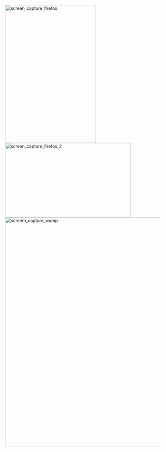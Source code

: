 <img width="294" height="447" alt="screen_capture_firefox" src="https://github.com/user-attachments/assets/869ac0cf-242c-47ad-9715-7e71b3e68d4f" />
<img width="407" height="241" alt="screen_capture_firefox_2" src="https://github.com/user-attachments/assets/cc0872ce-1bdb-4b70-b2f4-a5f68c06301e" />
<img width="1510" height="745" alt="screem_capture_wamp" src="https://github.com/user-attachments/assets/68bba3c6-d99f-4f94-8d18-9356db23b020" />
